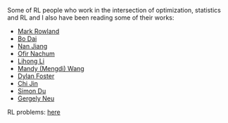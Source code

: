 Some of RL people who work in the intersection of optimization, statistics and RL and I also have been reading some of their works:  

* [Mark Rowland](https://sites.google.com/view/markrowland)
* [Bo Dai](https://sites.google.com/site/daibohr/home) 
* [Nan Jiang](http://nanjiang.cs.illinois.edu/)
* [Ofir Nachum](https://scholar.google.com/citations?hl=en&user=C-ZlBWMAAAAJ&view_op=list_works&sortby=pubdate)  
* [Lihong Li](https://scholar.google.com/citations?hl=en&user=obpl7GQAAAAJ&view_op=list_works&sortby=pubdate) 
* [Mandy (Mengdi) Wang](https://mwang.princeton.edu/) 
* [Dylan Foster](https://dylanfoster.net/)  
* [Chi Jin](https://sites.google.com/view/cjin/home)
* [Simon Du](http://simonshaoleidu.com/index.html)  
* [Gergely Neu](http://cs.bme.hu/~gergo/)


RL problems: [here](https://nanjiang.cs.illinois.edu/cs598project/)
